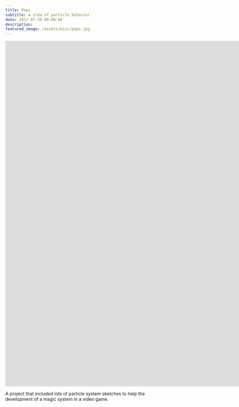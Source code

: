 ```yaml
---
title: Pops
subtitle: A slew of particle behavior.
date: 2017-07-30 00:00:00
description:
featured_image: /assets/misc/pops.jpg
---
```


<iframe src="https://player.vimeo.com/video/1031721841?title=0&amp;byline=0&amp;portrait=0&amp;badge=0&amp;autopause=0&amp;player_id=0&amp;app_id=58479" width="1920" height="1080" frameborder="0" allow="autoplay; fullscreen; picture-in-picture; clipboard-write" title="particles_00"></iframe>

A project that included lots of particle system sketches to help the development of a magic system in a video game.